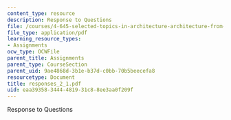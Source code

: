 ```yaml
---
content_type: resource
description: Response to Questions
file: /courses/4-645-selected-topics-in-architecture-architecture-from-1750-to-the-present-fall-2004/eaa393583444481931c88ee3aa0f209f_responses_2_1.pdf
file_type: application/pdf
learning_resource_types:
- Assignments
ocw_type: OCWFile
parent_title: Assignments
parent_type: CourseSection
parent_uid: 9ae4868d-3b1e-b37d-c0bb-70b5beecefa8
resourcetype: Document
title: responses_2_1.pdf
uid: eaa39358-3444-4819-31c8-8ee3aa0f209f
---
```

Response to Questions

